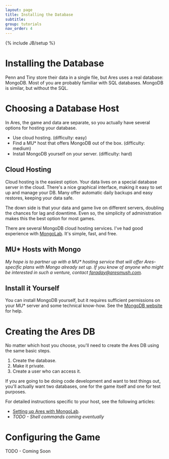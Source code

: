 ```yaml
---
layout: page
title: Installing the Database
subtitle: 
group: tutorials
nav_order: 4
---
```

{% include JB/setup %}

# Installing the Database

Penn and Tiny store their data in a single file, but Ares uses a real database: MongoDB.  Most of you are probably familiar with SQL databases.  MongoDB is similar, but without the SQL.

# Choosing a Database Host

In Ares, the game and data are separate, so you actually have several options for hosting your database.

* Use cloud hosting.  (difficulty: easy)
* Find a MU* host that offers MongoDB out of the box.  (difficulty: medium)
* Install MongoDB yourself on your server. (difficulty: hard)

## Cloud Hosting

Cloud hosting is the easiest option.  Your data lives on a special database server in the cloud.  There's a nice graphical interface, making it easy to set up and manage your DB.  Many offer automatic daily backups and easy restores, keeping your data safe.

The down side is that your data and game live on different servers, doubling the chances for lag and downtime.  Even so, the simplicity of administration makes this the best option for most games.

There are several MongoDB cloud hosting services.  I've had good experience with [MongoLab](https://mongolab.com/).  It's simple, fast, and free.  

## MU* Hosts with Mongo

*My hope is to partner up with a MU\* hosting service that will offer Ares-specific plans with Mongo already set up.  If you know of anyone who might be interested in such a venture, contact faraday@aresmush.com.* 

## Install it Yourself

You can install MongoDB yourself, but it requires sufficient permissions on your MU* server and some technical know-how.  See the [MongoDB website](http://docs.mongodb.org/manual/installation/) for help.

# Creating the Ares DB

No matter which host you choose, you'll need to create the Ares DB using the same basic steps.

1. Create the database.
2. Make it private.
3. Create a user who can access it.

If you are going to be doing code development and want to test things out, you'll actually want two databases, one for the game itself and one for test purposes.

For detailed instructions specific to your host, see the following articles:

* [Setting up Ares with MongoLab]({{site.siteroot}}tutorials/db-mongolab-setup.html).
* *TODO - Shell commands coming eventually*

# Configuring the Game

TODO - Coming Soon







